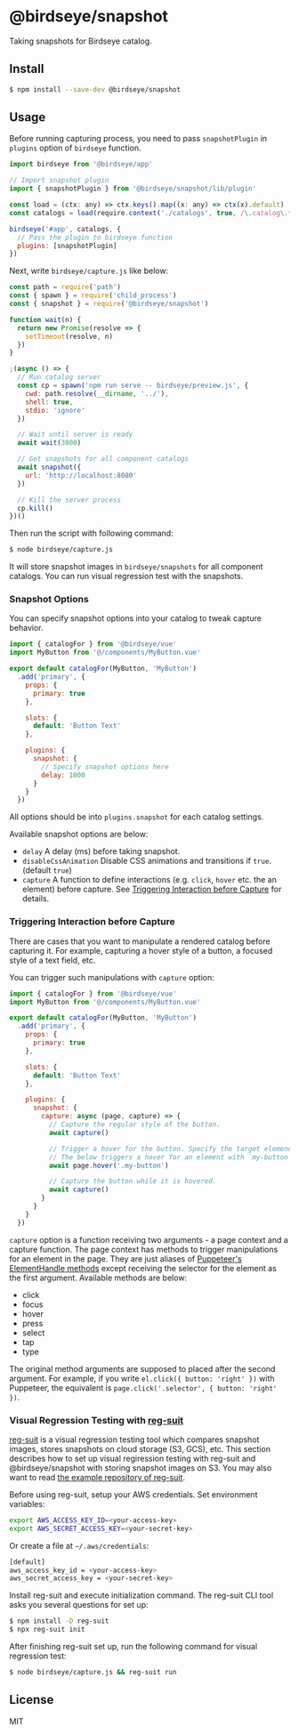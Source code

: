 # @birdseye/snapshot

Taking snapshots for Birdseye catalog.

## Install

```sh
$ npm install --save-dev @birdseye/snapshot
```

## Usage

Before running capturing process, you need to pass `snapshotPlugin` in `plugins` option of `birdseye` function.

```js
import birdseye from '@birdseye/app'

// Import snapshot plugin
import { snapshotPlugin } from '@birdseye/snapshot/lib/plugin'

const load = (ctx: any) => ctx.keys().map((x: any) => ctx(x).default)
const catalogs = load(require.context('./catalogs', true, /\.catalog\.ts$/))

birdseye('#app', catalogs, {
  // Pass the plugin to birdseye function
  plugins: [snapshotPlugin]
})

```

Next, write `birdseye/capture.js` like below:

```js
const path = require('path')
const { spawn } = require('child_process')
const { snapshot } = require('@birdseye/snapshot')

function wait(n) {
  return new Promise(resolve => {
    setTimeout(resolve, n)
  })
}

;(async () => {
  // Run catalog server
  const cp = spawn('npm run serve -- birdseye/preview.js', {
    cwd: path.resolve(__dirname, '../'),
    shell: true,
    stdio: 'ignore'
  })

  // Wait until server is ready
  await wait(3000)

  // Get snapshots for all component catalogs
  await snapshot({
    url: 'http://localhost:8080'
  })

  // Kill the server process
  cp.kill()
})()
```

Then run the script with following command:

```sh
$ node birdseye/capture.js
```

It will store snapshot images in `birdseye/snapshots` for all component catalogs. You can run visual regression test with the snapshots.

### Snapshot Options

You can specify snapshot options into your catalog to tweak capture behavior.

```js
import { catalogFor } from '@birdseye/vue'
import MyButton from '@/components/MyButton.vue'

export default catalogFor(MyButton, 'MyButton')
  .add('primary', {
    props: {
      primary: true
    },

    slots: {
      default: 'Button Text'
    },

    plugins: {
      snapshot: {
        // Specify snapshot options here
        delay: 1000
      }
    }
  })
```

All options should be into `plugins.snapshot` for each catalog settings.

Available snapshot options are below:

- `delay` A delay (ms) before taking snapshot.
- `disableCssAnimation` Disable CSS animations and transitions if `true`. (default `true`)
- `capture` A function to define interactions (e.g. `click`, `hover` etc. the an element) before capture. See [Triggering Interaction before Capture](#triggering-interaction-before-capture) for details.

### Triggering Interaction before Capture

There are cases that you want to manipulate a rendered catalog before capturing it. For example, capturing a hover style of a button, a focused style of a text field, etc.

You can trigger such manipulations with `capture` option:

```js
import { catalogFor } from '@birdseye/vue'
import MyButton from '@/components/MyButton.vue'

export default catalogFor(MyButton, 'MyButton')
  .add('primary', {
    props: {
      primary: true
    },

    slots: {
      default: 'Button Text'
    },

    plugins: {
      snapshot: {
        capture: async (page, capture) => {
          // Capture the regular style of the button.
          await capture()

          // Trigger a hover for the button. Specify the target elemenet with a CSS selector.
          // The below triggers a hover for an element with `my-button` class.
          await page.hover('.my-button')

          // Capture the button while it is hovered.
          await capture()
        }
      }
    }
  })
```

`capture` option is a function receiving two arguments - a page context and a capture function. The page context has methods to trigger manipulations for an element in the page. They are just aliases of [Puppeteer's ElementHandle methods](https://github.com/puppeteer/puppeteer/blob/v5.2.1/docs/api.md#class-elementhandle) except receiving the selector for the element as the first argument. Available methods are below:

- click
- focus
- hover
- press
- select
- tap
- type

The original method arguments are supposed to placed after the second argument. For example, if you write `el.click({ button: 'right' })` with Puppeteer, the equivalent is `page.click('.selector', { button: 'right' })`.

### Visual Regression Testing with [reg-suit](https://github.com/reg-viz/reg-suit)

[reg-suit](https://github.com/reg-viz/reg-suit) is a visual regression testing tool which compares snapshot images, stores snapshots on cloud storage (S3, GCS), etc. This section describes how to set up visual regiression testing with reg-suit and @birdseye/snapshot with storing snapshot images on S3. You may also want to read [the example repository of reg-suit](https://github.com/reg-viz/reg-puppeteer-demo).

Before using reg-suit, setup your AWS credentials. Set environment variables:

```sh
export AWS_ACCESS_KEY_ID=<your-access-key>
export AWS_SECRET_ACCESS_KEY=<your-secret-key>
```

Or create a file at `~/.aws/credentials`:

```sh
[default]
aws_access_key_id = <your-access-key>
aws_secret_access_key = <your-secret-key>
```

Install reg-suit and execute initialization command. The reg-suit CLI tool asks you several questions for set up:

```sh
$ npm install -D reg-suit
$ npx reg-suit init
```

After finishing reg-suit set up, run the following command for visual regression test:

```sh
$ node birdseye/capture.js && reg-suit run
```

## License

MIT
